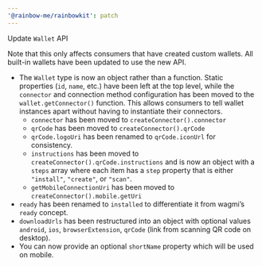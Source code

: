 ```yaml
---
'@rainbow-me/rainbowkit': patch
---
```


Update `Wallet` API

Note that this only affects consumers that have created custom wallets. All built-in wallets have been updated to use the new API.

- The `Wallet` type is now an object rather than a function. Static properties (`id`, `name`, etc.) have been left at the top level, while the `connector` and connection method configuration has been moved to the `wallet.getConnector()` function. This allows consumers to tell wallet instances apart without having to instantiate their connectors.
  - `connector` has been moved to `createConnector().connector`
  - `qrCode` has been moved to `createConnector().qrCode`
  - `qrCode.logoUri` has been renamed to `qrCode.iconUrl` for consistency.
  - `instructions` has been moved to `createConnector().qrCode.instructions` and is now an object with a `steps` array where each item has a `step` property that is either `"install"`, `"create"`, or `"scan"`.
  - `getMobileConnectionUri` has been moved to `createConnector().mobile.getUri`
- `ready` has been renamed to `installed` to differentiate it from wagmi’s `ready` concept.
- `downloadUrls` has been restructured into an object with optional values `android`, `ios`, `browserExtension`, `qrCode` (link from scanning QR code on desktop).
- You can now provide an optional `shortName` property which will be used on mobile.
